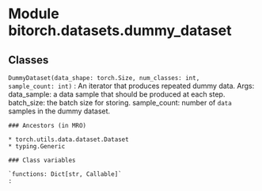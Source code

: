 Module bitorch.datasets.dummy_dataset
=====================================

Classes
-------

`DummyDataset(data_shape: torch.Size, num_classes: int, sample_count: int)`
:   An iterator that produces repeated dummy data.
    Args:
        data_sample: a data sample that should be produced at each step.
        batch_size: the batch size for storing.
        sample_count: number of `data` samples in the dummy dataset.

    ### Ancestors (in MRO)

    * torch.utils.data.dataset.Dataset
    * typing.Generic

    ### Class variables

    `functions: Dict[str, Callable]`
    :